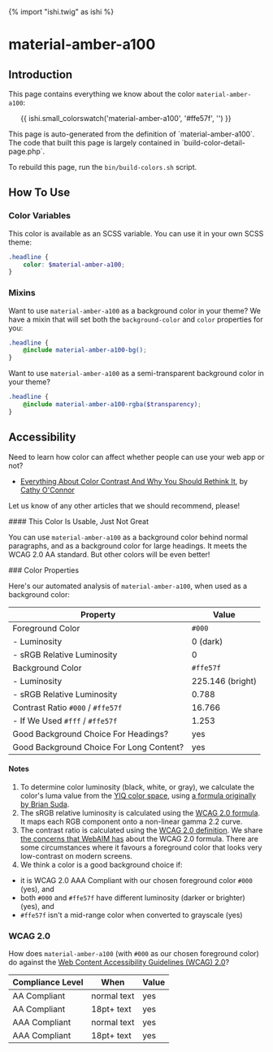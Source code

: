 {% import "ishi.twig" as ishi %}
# material-amber-a100

## Introduction

This page contains everything we know about the color `material-amber-a100`:

<div class="grid">
    <div class="cell">
        <div class="swatch">
            <ul>
                {{ ishi.small_colorswatch('material-amber-a100', '#ffe57f', '') }}
            </ul>
        </div>
    </div>
</div>

<div class="callout attention" markdown="1">
This page is auto-generated from the definition of `material-amber-a100`. The code that built this page is largely contained in `build-color-detail-page.php`.

To rebuild this page, run the `bin/build-colors.sh` script.
</div>

## How To Use

### Color Variables

This color is available as an SCSS variable. You can use it in your own SCSS theme:

```scss
.headline {
    color: $material-amber-a100;
}
```

### Mixins

Want to use `material-amber-a100` as a background color in your theme? We have a mixin that will set both the `background-color` and `color` properties for you:

```scss
.headline {
    @include material-amber-a100-bg();
}
```

Want to use `material-amber-a100` as a semi-transparent background color in your theme?

```scss
.headline {
    @include material-amber-a100-rgba($transparency);
}
```

## Accessibility

Need to learn how color can affect whether people can use your web app or not?

* [Everything About Color Contrast And Why You Should Rethink It](https://www.smashingmagazine.com/2014/10/color-contrast-tips-and-tools-for-accessibility/), by [Cathy O'Connor](http://www.twitter.com/cagocon)

Let us know of any other articles that we should recommend, please!
<div class="callout warning" markdown="1">
#### This Color Is Usable, Just Not Great

You can use `material-amber-a100` as a background color behind normal paragraphs, and as a background color for large headings. It meets the WCAG 2.0 AA standard. But other colors will be even better!
</div>
### Color Properties

Here's our automated analysis of `material-amber-a100`, when used as a background color:

Property | Value
---------|------
Foreground Color | `#000`
- Luminosity | 0 (dark)
- sRGB Relative Luminosity | 0
Background Color | `#ffe57f`
- Luminosity | 225.146 (bright)
- sRGB Relative Luminosity | 0.788
Contrast Ratio `#000` / `#ffe57f` | 16.766
- If We Used `#fff` / `#ffe57f` | 1.253
Good Background Choice For Headings? | yes
Good Background Choice For Long Content? | yes

#### Notes

1. To determine color luminosity (black, white, or gray), we calculate the color's luma value from the [YIQ color space](https://en.wikipedia.org/wiki/YIQ), using [a formula originally by Brian Suda](https://24ways.org/2010/calculating-color-contrast/).
1. The sRGB relative luminosity is calculated using the [WCAG 2.0 formula](https://www.w3.org/TR/WCAG20/#relativeluminancedef). It maps each RGB component onto a non-linear gamma 2.2 curve.
1. The contrast ratio is calculated using the [WCAG 2.0 definition](https://www.w3.org/TR/2008/REC-WCAG20-20081211/#contrast-ratiodef). We share [the concerns that WebAIM has](http://webaim.org/blog/wcag-2-1-feedback/) about the WCAG 2.0 formula. There are some circumstances where it favours a foreground color that looks very low-contrast on modern screens.
1. We think a color is a good background choice if:
  - it is WCAG 2.0 AAA Compliant with our chosen foreground color `#000` (yes), and
  - both `#000` and `#ffe57f` have different luminosity (darker or brighter) (yes), and
  - `#ffe57f` isn't a mid-range color when converted to grayscale (yes)

### WCAG 2.0

How does `material-amber-a100` (with `#000` as our chosen foreground color) do against the [Web Content Accessibility Guidelines (WCAG) 2.0](https://www.w3.org/TR/WCAG20/)?

Compliance Level | When | Value
-----------------|------|------
AA Compliant | normal text | yes
AA Compliant | 18pt+ text | yes
AAA Compliant | normal text | yes
AAA Compliant | 18pt+ text | yes
